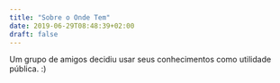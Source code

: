 ```yaml
---
title: "Sobre o Onde Tem"
date: 2019-06-29T08:48:39+02:00
draft: false
---
```


Um grupo de amigos decidiu usar seus conhecimentos como utilidade pública. :)
